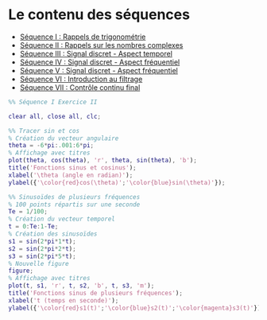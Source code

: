 # Le contenu des séquences
* [Séquence I : Rappels de trigonométrie](https://www.overleaf.com/read/jfxsrwgpqfhm)
* [Séquence II : Rappels sur les nombres complexes](https://www.overleaf.com/read/pddpsqkxtmdk)
* [Séquence III : Signal discret - Aspect temporel](https://www.overleaf.com/read/tyxqvmxvvfwc)
* [Séquence IV : Signal discret - Aspect fréquentiel](https://www.overleaf.com/read/gyybtqwvbtjs)
* [Séquence V : Signal discret - Aspect fréquentiel](https://www.overleaf.com/read/bdnnpcnstbpg)
* [Séquence VI : Introduction au filtrage](https://www.overleaf.com/read/kbhysrdhjjzw)
* [Séquence VII : Contrôle continu final](https://www.overleaf.com/read/xhctcfpcgcqb)


```matlab
%% Séquence I Exercice II

clear all, close all, clc;

%% Tracer sin et cos
% Création du vecteur angulaire
theta = -6*pi:.001:6*pi;
% Affichage avec titres
plot(theta, cos(theta), 'r', theta, sin(theta), 'b');
title('Fonctions sinus et cosinus');
xlabel('\theta (angle en radian)');
ylabel({'\color{red}cos(\theta)';'\color{blue}sin(\theta)'});

%% Sinusoïdes de plusieurs fréquences
% 100 points répartis sur une seconde
Te = 1/100; 
% Création du vecteur temporel
t = 0:Te:1-Te;
% Création des sinusoïdes
s1 = sin(2*pi*1*t);
s2 = sin(2*pi*2*t);
s3 = sin(2*pi*5*t);
% Nouvelle figure
figure;
% Affichage avec titres
plot(t, s1, 'r', t, s2, 'b', t, s3, 'm');
title('Fonctions sinus de plusieurs fréquences');
xlabel('t (temps en seconde)');
ylabel({'\color{red}s1(t)';'\color{blue}s2(t)';'\color{magenta}s3(t)'});
```
